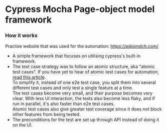 # Cypress Mocha Page-object model framework

### **How it works**

Practise website that was used for the automation: https://askomdch.com/

- A simple framework that focuses on utilising cypress's built-in framework.
- The test case strategy was to follow an atomic structure, aka "atomic test cases". If you have yet to hear of atomic test cases for automation, [read this article](https://testguild.com/atomic-tests/).  
To simplify it, instead of one e2e test case, you split them into several different test cases and only test a single feature at a time.  
The test cases become very small, and their purpose becomes very clear.
With less UI interaction, the tests also become less flaky, and if run in parallel, it's also faster than e2e test cases.  
Atomic test cases also give greater test coverage since it does not block other features from being tested.
- The preconditions for the test are set up through API instead of doing it on the UI.
